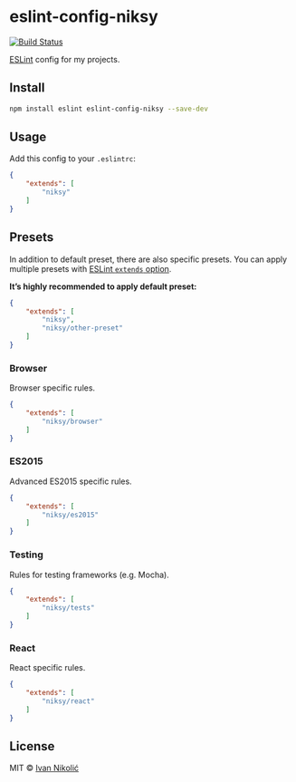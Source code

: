 # eslint-config-niksy

[![Build Status][ci-img]][ci]

[ESLint][eslint] config for my projects.

## Install

```sh
npm install eslint eslint-config-niksy --save-dev
```

## Usage

Add this config to your `.eslintrc`:

```json
{
	"extends": [
		"niksy"
	]
}
```

## Presets

In addition to default preset, there are also specific presets. You can apply
multiple presets with [ESLint `extends` option][eslint-extends].

**It’s highly recommended to apply default preset:**

```json
{
	"extends": [
		"niksy",
		"niksy/other-preset"
	]
}
```

### Browser

Browser specific rules.

```json
{
	"extends": [
		"niksy/browser"
	]
}
```

### ES2015

Advanced ES2015 specific rules.

```json
{
	"extends": [
		"niksy/es2015"
	]
}
```

### Testing

Rules for testing frameworks (e.g. Mocha).

```json
{
	"extends": [
		"niksy/tests"
	]
}
```

### React

React specific rules.

```json
{
	"extends": [
		"niksy/react"
	]
}
```

## License

MIT © [Ivan Nikolić](http://ivannikolic.com)

[ci]: https://travis-ci.org/niksy/eslint-config-niksy
[ci-img]: https://travis-ci.org/niksy/eslint-config-niksy.svg?branch=master
[eslint]: http://eslint.org/
[eslint-extends]: http://eslint.org/docs/user-guide/configuring#extending-configuration-files
